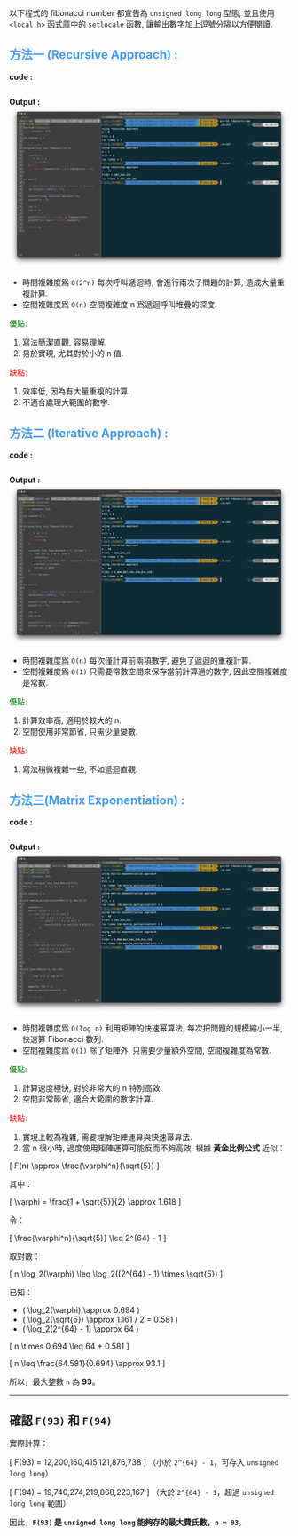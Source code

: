 以下程式的 fibonacci number 都宣告為 `unsigned long long` 型態, 並且使用 `<local.h>` 函式庫中的 `setlocale` 函數, 讓輸出數字加上逗號分隔以方便閱讀.

## <font color="#449df9"> **方法一 (Recursive Approach) :** </font>

**code :**

```cpp

```

**Output :**
![](assets/a1.png)

- 時間複雜度爲 `O(2^n)`
  每次呼叫遞迴時, 會進行兩次子問題的計算, 造成大量重複計算.
- 空間複雜度爲 `O(n)`
  空間複雜度 n 爲遞迴呼叫堆疊的深度.

<span style="color:green;">優點:</span>

1.  寫法簡潔直觀, 容易理解.
2.  易於實現, 尤其對於小的 n 值.

<span style="color:red;">缺點:</span>

1.  效率低, 因為有大量重複的計算.
2.  不適合處理大範圍的數字.

## <font color="#449df9"> **方法二 (Iterative Approach) :** </font>

**code :**

```cpp

```

**Output :**
![](assets/a2.png)

- 時間複雜度爲 `O(n)`
  每次僅計算前兩項數字, 避免了遞迴的重複計算.
- 空間複雜度爲 `O(1)`
  只需要常數空間來保存當前計算過的數字, 因此空間複雜度是常數.

<span style="color:green;">優點:</span>

1. 計算效率高, 適用於較大的 n.
2. 空間使用非常節省, 只需少量變數.

<span style="color:red;">缺點:</span>

1. 寫法稍微複雜一些, 不如遞迴直觀.

## <font color="#449df9"> **方法三(Matrix Exponentiation) :** </font>

**code :**

```cpp

```

**Output :**
![](assets/a3.png)

- 時間複雜度爲 `O(log n)`
  利用矩陣的快速幂算法, 每次把問題的規模縮小一半, 快速算 Fibonacci 數列.
- 空間複雜度爲 `O(1)`
  除了矩陣外, 只需要少量額外空間, 空間複雜度為常數.

<span style="color:green;">優點:</span>

1. 計算速度極快, 對於非常大的 n 特別高效.
2. 空間非常節省, 適合大範圍的數字計算.

<span style="color:red;">缺點:</span>

1. 實現上較為複雜, 需要理解矩陣運算與快速幂算法.
2. 當 n 很小時, 過度使用矩陣運算可能反而不夠高效.
   根據 **黃金比例公式** 近似：

\[
F(n) \approx \frac{\varphi^n}{\sqrt{5}}
\]

其中：

\[
\varphi = \frac{1 + \sqrt{5}}{2} \approx 1.618
\]

令：

\[
\frac{\varphi^n}{\sqrt{5}} \leq 2^{64} - 1
\]

取對數：

\[
n \log_2(\varphi) \leq \log_2((2^{64} - 1) \times \sqrt{5})
\]

已知：

- \( \log_2(\varphi) \approx 0.694 \)
- \( \log_2(\sqrt{5}) \approx 1.161 / 2 = 0.581 \)
- \( \log_2(2^{64} - 1) \approx 64 \)

\[
n \times 0.694 \leq 64 + 0.581
\]

\[
n \leq \frac{64.581}{0.694} \approx 93.1
\]

所以，最大整數 `n` 為 **93**。

---

## 確認 `F(93)` 和 `F(94)`

實際計算：

\[
F(93) = 12,200,160,415,121,876,738
\]
（小於 `2^{64} - 1`，可存入 `unsigned long long`）

\[
F(94) = 19,740,274,219,868,223,167
\]
（大於 `2^{64} - 1`，超過 `unsigned long long` 範圍）

因此，**`F(93)` 是 `unsigned long long` 能夠存的最大費氏數，`n = 93`**。
